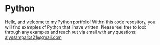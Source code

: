 # Python
Hello, and welcome to my Python portfolio! Within this code repository, you will find examples of Python that I have written. Please feel free to look through any examples and reach out via email with any questions: alyssamparks21@gmail.com

